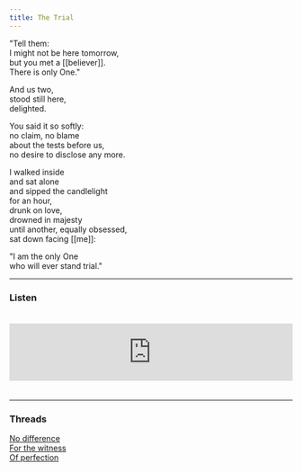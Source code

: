 ```yaml
---
title: The Trial
---
```


"Tell them:  
I might not be here tomorrow,  
but you met a [[believer]].  
There is only One."  
  
And us two,   
stood still here,   
delighted.   
  
You said it so softly:  
no claim, no blame  
about the tests before us,  
no desire to disclose any more.  
   
I walked inside  
and sat alone  
and sipped the candlelight  
for an hour,  
drunk on love,  
drowned in majesty  
until another, equally obsessed,  
sat down facing [[me]]:  
  
"I am the only One  
who will ever stand trial."  

---  

### Listen

<iframe src="https://anchor.fm/andy-tudhope/embed/episodes/The-Trial-enr07v" height="102px" width="100%" style="margin: 20px 0px;" frameborder="0" scrolling="no"></iframe>

---

### Threads  

<a href="https://thebluebook.co.za/canto-ii/de-noted.html" target="_blank">No difference</a><br/>
<a href="https://living.thebluebook.co.za/joy/witness.html" target="_blank">For the witness</a><br/>
<a href="https://dyeing.thebluebook.co.za/?stackedPages=%2Flight" target="_blank">Of perfection</a><br/>

